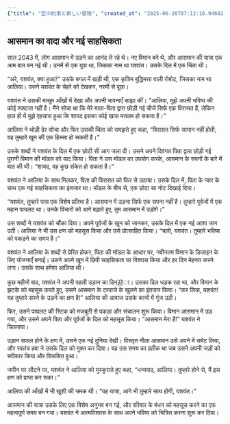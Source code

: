 ```yaml
---
{"title": "空の約束と新しい冒険", "created_at": "2025-06-26T07:12:16.946924+09:00", "pattern_id": 2, "pattern_name": "隠れ継承者型", "year": 2043}
---
```


## आसमान का वादा और नई साहसिकता

साल 2043 में, लोग आसमान में उड़ने का आनंद ले रहे थे। नए विमान बने थे, और आसमान की यात्रा एक आम बात बन गई थी। उनमें से एक युवा था, जिसका नाम था यशवंत। उसके दिल में एक चिंता थी।

“अरे, यशवंत, क्या हुआ?” उसके बगल में खड़ी थी, एक कृत्रिम बुद्धिमत्ता वाली रोबोट, जिसका नाम था आलिया। उसने यशवंत के चेहरे को देखकर, नरमी से पूछा।

यशवंत ने उसकी मासूम आँखों में देखा और अपनी भावनाएँ साझा कीं। “आलिया, मुझे अपनी भविष्य की कोई स्पष्टता नहीं है। मैंने सोचा था कि मेरे माता-पिता द्वारा छोड़ी गई चीजें सिर्फ एक विरासत हैं, लेकिन हाल ही में मुझे एहसास हुआ कि शायद इसका कोई खास मतलब हो सकता है।”

आलिया ने थोड़ी देर सोचा और फिर उसकी चिंता को समझते हुए कहा, “विरासत सिर्फ सामान नहीं होती, यह तुम्हारे खून की एक हिस्सा हो सकती है।”

उसके शब्दों ने यशवंत के दिल में एक छोटी सी आग जला दी। उसने अपने दिवंगत पिता द्वारा छोड़ी गई पुरानी विमान की मॉडल को याद किया। पिता ने उस मॉडल का उपयोग करके, आसमान के सपनों के बारे में बात की थी। “शायद, वह कुछ संकेत हो सकता है।”

यशवंत ने आलिया के साथ मिलकर, पिता की विरासत को फिर से उठाया। उसके दिल में, पिता के प्यार के साथ एक नई साहसिकता का इंतजार था। मॉडल के बीच से, एक छोटा सा नोट दिखाई दिया।

“यशवंत, तुम्हारे पास एक विशेष प्रतिभा है। आसमान में उड़ना सिर्फ एक सपना नहीं है। तुम्हारे पूर्वजों में एक महान पायलट था। उनके विचारों को आगे बढ़ाते हुए, तुम आसमान में उड़ोगे।”

उस शब्दों ने यशवंत को चौंका दिया। अपने पूर्वजों के खून को जानकर, उसके दिल में एक नई आशा जाग उठी। आलिया ने भी उस क्षण को महसूस किया और उसे प्रोत्साहित किया। “चलो, यशवंत। तुम्हारे भविष्य को पकड़ने का समय है।”

यशवंत ने आलिया के शब्दों से प्रेरित होकर, पिता की मॉडल के आधार पर, नवीनतम विमान के डिजाइन के लिए योजनाएँ बनाईं। उसने अपने खून में छिपी साहसिकता पर विश्वास किया और हर दिन मेहनत करने लगा। उसके साथ हमेशा आलिया थी।

कुछ महीनों बाद, यशवंत ने अपनी पहली उड़ान का दिन迎ा। उसका दिल धड़क रहा था, और विमान के झटके को महसूस करते हुए, उसने आसमान के दरवाजे के खुलने का इंतजार किया। “कर लिया, यशवंत! यह तुम्हारे सपने के उड़ने का क्षण है!” आलिया की आवाज़ उसके कानों में गूंज उठी।

फिर, उसने पायलट की स्टिक को मजबूती से पकड़ा और संचालन शुरू किया। विमान आसमान में उड़ गया, और उसने अपने पिता और पूर्वजों के दिल को महसूस किया। “आसमान मेरा है!” यशवंत ने चिल्लाया।

उड़ान सफल होने के क्षण में, उसने एक नई दुनिया देखी। विस्तृत नीला आसमान उसे अपने में समेट लिया, और स्वतंत्र हवा ने उसके दिल को मुक्त कर दिया। यह उस समय का प्रतीक था जब उसने अपनी जड़ों को स्वीकार किया और विकसित हुआ।

जमीन पर लौटने पर, यशवंत ने आलिया को मुस्कुराते हुए कहा, “धन्यवाद, आलिया। तुम्हारे होने से, मैं इस क्षण को प्राप्त कर सका।”

आलिया की आँखों में भी खुशी की चमक थी। “यह यात्रा, आगे भी तुम्हारे साथ होगी, यशवंत।”

आसमान की यात्रा उसके लिए एक विशेष अनुभव बन गई, और परिवार के बंधन को महसूस करने का एक महत्वपूर्ण समय बन गया। यशवंत ने आत्मविश्वास के साथ अपने भविष्य को चित्रित करना शुरू कर दिया।
